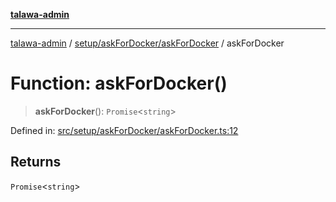 [**talawa-admin**](../../../../README.md)

***

[talawa-admin](../../../../README.md) / [setup/askForDocker/askForDocker](../README.md) / askForDocker

# Function: askForDocker()

> **askForDocker**(): `Promise`\<`string`\>

Defined in: [src/setup/askForDocker/askForDocker.ts:12](https://github.com/gautam-divyanshu/talawa-admin/blob/334f0f7773e45df65600a1da08d00c41806347e4/src/setup/askForDocker/askForDocker.ts#L12)

## Returns

`Promise`\<`string`\>
